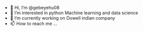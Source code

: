 - 👋 Hi, I’m @gebeyehu08
- 👀 I’m interested in python Machine learning and data science
- 🌱 I’m currently working on Dowell indian company
- 📫 How to reach me ...

<!---
gebeyehu08/gebeyehu08 is a ✨ special ✨ repository because its `README.md` (this file) appears on your GitHub profile.
You can click the Preview link to take a look at your changes.
--->
